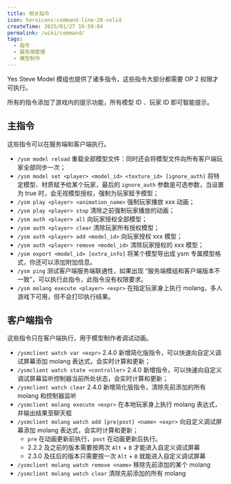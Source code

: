 ```yaml
---
title: 相关指令
icon: heroicons:command-line-20-solid
createTime: 2025/01/27 19:59:04
permalink: /wiki/command/
tags:
  - 指令
  - 服务端管理
  - 模型制作
---
```


Yes Steve Model 模组也提供了诸多指令，这些指令大部分都需要 OP 2 权限才可执行。

所有的指令添加了游戏内的提示功能，所有模型 ID 、玩家 ID 即可智能提示。

## 主指令

这些指令可以在服务端和客户端执行。

- `/ysm model reload` 重载全部模型文件：同时还会将模型文件向所有客户端玩家全部同步一次；
- `/ysm model set <player> <model_id> <texture_id> [ignore_auth]` 将特定模型、材质赋予给某个玩家，最后的 `ignore_auth`
  参数是可选参数，当设置为 true 时，会无视模型授权，强制为玩家赋予模型；
- `/ysm play <player> <animation_name>` 强制玩家播放 xxx 动画；
- `/ysm play <player> stop` 清除之前强制玩家播放的动画；
- `/ysm auth <player> all` 向玩家授权全部模型；
- `/ysm auth <player> clear` 清除玩家所有授权模型；
- `/ysm auth <player> add <model_id>` 向玩家授权 xxx 模型；
- `/ysm auth <player> remove <model_id>` 清除玩家授权的 xxx 模型；
- `/ysm export <model_id> [extra_info]` 将某个模型导出成 ysm 专属模型格式，你还可以添加附加信息。
- `/ysm ping` 测试客户端服务端联通性，如果出现 “服务端模组和客户端版本不一致”，可以执行此指令，此指令没有权限要求。
- `/ysm molang execute <player> <expr>` 在指定玩家身上执行 molang，多人游戏下可用，但不会打印执行结果。

## 客户端指令

这些指令只在客户端执行，用于模型制作者调试动画。

- `/ysmclient watch var <expr>` 2.4.0 新增简化版指令，可以快速向自定义调试屏幕添加 molang 表达式，会实时计算和更新；
- `/ysmclient watch state <controller>` 2.4.0 新增指令，可以快速向自定义调试屏幕监听控制器当前所处状态，会实时计算和更新；
- `/ysmclient watch clear` 2.4.0 新增简化版指令，清除先前添加的所有 molang 和控制器监听
- `/ysmclient molang execute <expr>` 在本地玩家身上执行 molang 表达式，并输出结果至聊天框
- `/ysmclient molang watch add [pre|post] <name> <expr>` 向自定义调试屏幕添加 molang 表达式，会实时计算和更新；
    - `pre` 在动画更新前执行，`post` 在动画更新后执行。
    - 2.2.2 及之前的版本需要按两次 `Alt` + `B` 才能进入自定义调试屏幕
    - 2.3.0 及往后的版本只需要按一次 `Alt` + `B` 就能进入自定义调试屏幕
- `/ysmclient molang watch remove <name>` 移除先前添加的某个 molang
- `/ysmclient molang watch clear` 清除先前添加的所有 molang
